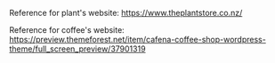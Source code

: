 Reference for plant's website: https://www.theplantstore.co.nz/

Reference for coffee's website: https://preview.themeforest.net/item/cafena-coffee-shop-wordpress-theme/full_screen_preview/37901319
